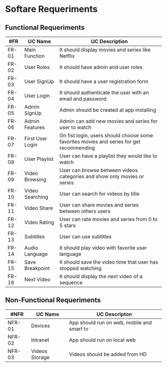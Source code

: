 # Softare Requeriments

## Functional Requeriments  

| #FR   | UC Name          | UC Description |  
| ----- | ---------------- | -------------- |
| FR-01 | Main Function    | It should display movies and series like Netflix |
| FR-02 | User Roles       | It should have admin and user roles |
| FR-03 | User SignUp      | It should have a user registration form |
| FR-04 | User Login       | It should authenticate the user with an email and password |
| FR-05 | Admin SignUp     | Admin should be created at app installing |
| FR-06 | Admin Features   | Admin can add new movies and series for user to watch |
| FR-07 | First User Login | On fist login, users should choose some favorites movies and series for get recommending |
| FR-08 | User Playlist    | User can have a playlist they would like to watch |
| FR-09 | Video Browsing   | User can browse between videos categories and show only movies or series|
| FR-10 | Video Searching  | User can search for videos by title |
| FR-11 | Video Share      | User can share movies and series between others users |
| FR-12 | Video Rating     | User can rate movies and series from 0 to 5 stars |
| FR-13 | Subtitles        | User can use subtitles |
| FR-14 | Audio Language   | It should play video with favorite user language |
| FR-15 | Save Breakpoint  | It should save the video time that user has stopped watching |
| FR-16 | Next Video       | It should display the next video of a sequence |

## Non-Functional Requeriments

| #NFR   | UC Name        | UC Descripton |
| ------ | -------------- | ------------- |
| NFR-01 | Devices        | App should run on web, mobile and smart tv |
| NFR-02 | Intranet       | App should run on local web |
| NFR-03 | Videos Storage | Videos should be added from HD |
